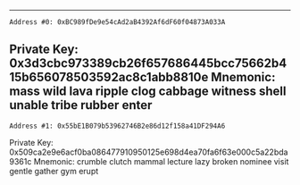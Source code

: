 ----------------------------------------
    Address #0: 0xBC989fDe9e54cAd2aB4392Af6dF60f04873A033A

Private Key: 0x3d3cbc973389cb26f657686445bcc75662b415b656078503592ac8c1abb8810e
Mnemonic:       mass wild lava ripple clog cabbage witness shell unable tribe rubber enter
----------------------------------------

    Address #1: 0x55bE1B079b53962746B2e86d12f158a41DF294A6
Private Key: 0x509ca2e9e6acf0ba086477910950125e698d4ea70fa6f63e000c5a22bda9361c
Mnemonic:       crumble clutch mammal lecture lazy broken nominee visit gentle gather gym erupt
